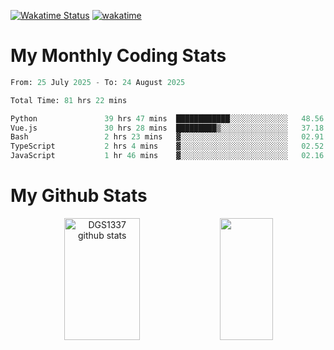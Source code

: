 [![Wakatime Status](https://github.com/noopurphalak/noopurphalak/workflows/wakatime-status-update/badge.svg)](https://github.com/noopurphalak/noopurphalak/actions/workflows/main.yml)
[![wakatime](https://wakatime.com/badge/user/80ace140-ef40-4fdd-b8ed-f3be3d2e1aea.svg)](https://wakatime.com/@80ace140-ef40-4fdd-b8ed-f3be3d2e1aea)

# My Monthly Coding Stats

<!--START_SECTION:waka-->

```python
From: 25 July 2025 - To: 24 August 2025

Total Time: 81 hrs 22 mins

Python               39 hrs 47 mins  ████████████░░░░░░░░░░░░░   48.56 %
Vue.js               30 hrs 28 mins  █████████▒░░░░░░░░░░░░░░░   37.18 %
Bash                 2 hrs 23 mins   ▓░░░░░░░░░░░░░░░░░░░░░░░░   02.91 %
TypeScript           2 hrs 4 mins    ▓░░░░░░░░░░░░░░░░░░░░░░░░   02.52 %
JavaScript           1 hr 46 mins    ▓░░░░░░░░░░░░░░░░░░░░░░░░   02.16 %
```

<!--END_SECTION:waka-->

# My Github Stats
<div style="text-align: center;">
  <img width="49%" height="195px" src="https://github-readme-stats-sigma-five.vercel.app/api?username=noopurphalak&show_icons=true&count_private=true&hide_border=true&title_color=00FFFF&icon_color=00FFFF&text_color=00FFFF&bg_color=0d1117" alt="DGS1337 github stats" />
  <img width="41%" height="195px" src="https://github-readme-stats-sigma-five.vercel.app/api/top-langs/?username=noopurphalak&layout=compact&hide_border=true&title_color=00FFFF&text_color=00FFFF&bg_color=0d1117" />
</div>
